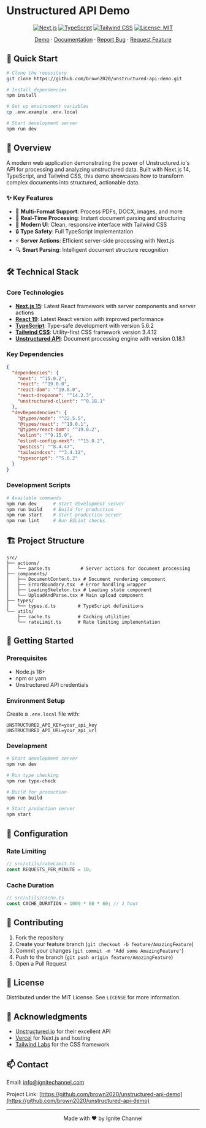 # Unstructured API Demo

<div align="center">

[![Next.js](https://img.shields.io/badge/Next.js-14-black)](https://nextjs.org/)
[![TypeScript](https://img.shields.io/badge/TypeScript-5.0-blue)](https://www.typescriptlang.org/)
[![Tailwind CSS](https://img.shields.io/badge/Tailwind-3.4-38B2AC)](https://tailwindcss.com/)
[![License: MIT](https://img.shields.io/badge/License-MIT-yellow.svg)](https://opensource.org/licenses/MIT)

[Demo](your-demo-url) · [Documentation](your-docs-url) · [Report Bug](issues-url) · [Request Feature](issues-url)

</div>

## 🚀 Quick Start

```bash
# Clone the repository
git clone https://github.com/brown2020/unstructured-api-demo.git

# Install dependencies
npm install

# Set up environment variables
cp .env.example .env.local

# Start development server
npm run dev
```

## 📖 Overview

A modern web application demonstrating the power of Unstructured.io's API for processing and analyzing unstructured data. Built with Next.js 14, TypeScript, and Tailwind CSS, this demo showcases how to transform complex documents into structured, actionable data.

### ✨ Key Features

- 📄 **Multi-Format Support**: Process PDFs, DOCX, images, and more
- 🔄 **Real-Time Processing**: Instant document parsing and structuring
- 🎨 **Modern UI**: Clean, responsive interface with Tailwind CSS
- 🔒 **Type Safety**: Full TypeScript implementation
- ⚡ **Server Actions**: Efficient server-side processing with Next.js
- 🔍 **Smart Parsing**: Intelligent document structure recognition

## 🛠️ Technical Stack

### Core Technologies

- **[Next.js 15](https://nextjs.org/)**: Latest React framework with server components and server actions
- **[React 19](https://reactjs.org/)**: Latest React version with improved performance
- **[TypeScript](https://www.typescriptlang.org/)**: Type-safe development with version 5.6.2
- **[Tailwind CSS](https://tailwindcss.com/)**: Utility-first CSS framework version 3.4.12
- **[Unstructured API](https://unstructured.io/)**: Document processing engine with version 0.18.1

### Key Dependencies

```json
{
  "dependencies": {
    "next": "^15.0.2",
    "react": "^19.0.0",
    "react-dom": "^19.0.0",
    "react-dropzone": "^14.2.3",
    "unstructured-client": "^0.18.1"
  },
  "devDependencies": {
    "@types/node": "^22.5.5",
    "@types/react": "^19.0.1",
    "@types/react-dom": "^19.0.2",
    "eslint": "^9.15.0",
    "eslint-config-next": "^15.0.2",
    "postcss": "^8.4.47",
    "tailwindcss": "^3.4.12",
    "typescript": "^5.6.2"
  }
}
```

### Development Scripts

```bash
# Available commands
npm run dev      # Start development server
npm run build    # Build for production
npm run start    # Start production server
npm run lint     # Run ESLint checks
```

## 🏗️ Project Structure

```
src/
├── actions/
│   └── parse.ts           # Server actions for document processing
├── components/
│   ├── DocumentContent.tsx # Document rendering component
│   ├── ErrorBoundary.tsx  # Error handling wrapper
│   ├── LoadingSkeleton.tsx # Loading state component
│   └── UploadAndParse.tsx # Main upload component
├── types/
│   └── types.d.ts        # TypeScript definitions
└── utils/
    ├── cache.ts          # Caching utilities
    └── rateLimit.ts      # Rate limiting implementation
```

## 🚀 Getting Started

### Prerequisites

- Node.js 18+
- npm or yarn
- Unstructured API credentials

### Environment Setup

Create a `.env.local` file with:

```env
UNSTRUCTURED_API_KEY=your_api_key
UNSTRUCTURED_API_URL=your_api_url
```

### Development

```bash
# Start development server
npm run dev

# Run type checking
npm run type-check

# Build for production
npm run build

# Start production server
npm start
```

## 🔧 Configuration

### Rate Limiting

```typescript
// src/utils/rateLimit.ts
const REQUESTS_PER_MINUTE = 10;
```

### Cache Duration

```typescript
// src/utils/cache.ts
const CACHE_DURATION = 1000 * 60 * 60; // 1 hour
```

## 🤝 Contributing

1. Fork the repository
2. Create your feature branch (`git checkout -b feature/AmazingFeature`)
3. Commit your changes (`git commit -m 'Add some AmazingFeature'`)
4. Push to the branch (`git push origin feature/AmazingFeature`)
5. Open a Pull Request

## 📝 License

Distributed under the MIT License. See `LICENSE` for more information.

## 🙏 Acknowledgments

- [Unstructured.io](https://unstructured.io/) for their excellent API
- [Vercel](https://vercel.com) for Next.js and hosting
- [Tailwind Labs](https://tailwindcss.com/) for the CSS framework

## 📫 Contact

Email: [info@ignitechannel.com](mailto:info@ignitechannel.com)

Project Link: [https://github.com/brown2020/unstructured-api-demo](https://github.com/brown2020/unstructured-api-demo)

---

<div align="center">
Made with ❤️ by Ignite Channel
</div>
